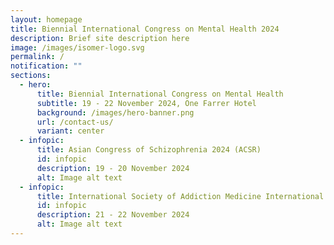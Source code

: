 ```yaml
---
layout: homepage
title: Biennial International Congress on Mental Health 2024
description: Brief site description here
image: /images/isomer-logo.svg
permalink: /
notification: ""
sections:
  - hero:
      title: Biennial International Congress on Mental Health
      subtitle: 19 - 22 November 2024, One Farrer Hotel
      background: /images/hero-banner.png
      url: /contact-us/
      variant: center
  - infopic:
      title: Asian Congress of Schizophrenia 2024 (ACSR)
      id: infopic
      description: 19 - 20 November 2024
      alt: Image alt text
  - infopic:
      title: International Society of Addiction Medicine International C
      id: infopic
      description: 21 - 22 November 2024
      alt: Image alt text
---
```

